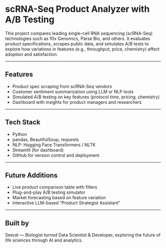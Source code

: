 # scRNA-Seq Product Analyzer with A/B Testing

This project compares leading single-cell RNA sequencing (scRNA-Seq) technologies such as 10x Genomics, Parse Bio, and others. It evaluates product specifications, scrapes public data, and simulates A/B tests to explore how variations in features (e.g., throughput, price, chemistry) affect adoption and satisfaction.

---

##  Features
- Product spec scraping from scRNA-Seq vendors
- Customer sentiment summarization using LLM or NLP tools
- Simulated A/B testing on key features (protocol time, pricing, chemistry)
- Dashboard with insights for product managers and researchers

---

## Tech Stack
- Python
- pandas, BeautifulSoup, requests
- NLP: Hugging Face Transformers / NLTK
- Streamlit (for dashboard)
- GitHub for version control and deployment

---

## Future Additions
- Live product comparison table with filters
- Plug-and-play A/B testing simulator
- Market forecasting based on feature variation
- Interactive LLM-based “Product Strategist Assistant”

---

## Built by
Seerat — Biologist turned Data Scientist & Developer, exploring the future of life sciences through AI and analytics.
